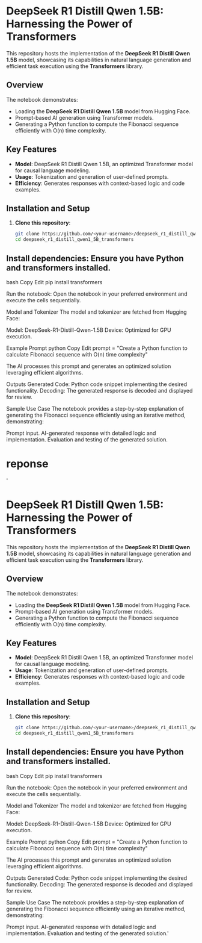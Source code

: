 
# DeepSeek R1 Distill Qwen 1.5B: Harnessing the Power of Transformers

This repository hosts the implementation of the **DeepSeek R1 Distill Qwen 1.5B** model, showcasing its capabilities in natural language generation and efficient task execution using the **Transformers** library.

## Overview

The notebook demonstrates:
- Loading the **DeepSeek R1 Distill Qwen 1.5B** model from Hugging Face.
- Prompt-based AI generation using Transformer models.
- Generating a Python function to compute the Fibonacci sequence efficiently with O(n) time complexity.

## Key Features

- **Model**: DeepSeek R1 Distill Qwen 1.5B, an optimized Transformer model for causal language modeling.
- **Usage**: Tokenization and generation of user-defined prompts.
- **Efficiency**: Generates responses with context-based logic and code examples.

## Installation and Setup

1. **Clone this repository**:
   ```bash
   git clone https://github.com/<your-username>/deepseek_r1_distill_qwen1_5B_transformers.git
   cd deepseek_r1_distill_qwen1_5B_transformers


## Install dependencies: Ensure you have Python and transformers installed.

bash
Copy
Edit
pip install transformers

Run the notebook: Open the notebook in your preferred environment and execute the cells sequentially.

Model and Tokenizer
The model and tokenizer are fetched from Hugging Face:

Model: DeepSeek-R1-Distill-Qwen-1.5B
Device: Optimized for GPU execution.

Example Prompt
python
Copy
Edit
prompt = "Create a Python function to calculate Fibonacci sequence with O(n) time complexity"

The AI processes this prompt and generates an optimized solution leveraging efficient algorithms.

Outputs
Generated Code: Python code snippet implementing the desired functionality.
Decoding: The generated response is decoded and displayed for review.

Sample Use Case
The notebook provides a step-by-step explanation of generating the Fibonacci sequence efficiently using an iterative method, demonstrating:

Prompt input.
AI-generated response with detailed logic and implementation.
Evaluation and testing of the generated solution.


# reponse 

'
# DeepSeek R1 Distill Qwen 1.5B: Harnessing the Power of Transformers

This repository hosts the implementation of the **DeepSeek R1 Distill Qwen 1.5B** model, showcasing its capabilities in natural language generation and efficient task execution using the **Transformers** library.

## Overview

The notebook demonstrates:
- Loading the **DeepSeek R1 Distill Qwen 1.5B** model from Hugging Face.
- Prompt-based AI generation using Transformer models.
- Generating a Python function to compute the Fibonacci sequence efficiently with O(n) time complexity.

## Key Features

- **Model**: DeepSeek R1 Distill Qwen 1.5B, an optimized Transformer model for causal language modeling.
- **Usage**: Tokenization and generation of user-defined prompts.
- **Efficiency**: Generates responses with context-based logic and code examples.

## Installation and Setup

1. **Clone this repository**:
   ```bash
   git clone https://github.com/<your-username>/deepseek_r1_distill_qwen1_5B_transformers.git
   cd deepseek_r1_distill_qwen1_5B_transformers


## Install dependencies: Ensure you have Python and transformers installed.

bash
Copy
Edit
pip install transformers

Run the notebook: Open the notebook in your preferred environment and execute the cells sequentially.

Model and Tokenizer
The model and tokenizer are fetched from Hugging Face:

Model: DeepSeek-R1-Distill-Qwen-1.5B
Device: Optimized for GPU execution.

Example Prompt
python
Copy
Edit
prompt = "Create a Python function to calculate Fibonacci sequence with O(n) time complexity"

The AI processes this prompt and generates an optimized solution leveraging efficient algorithms.

Outputs
Generated Code: Python code snippet implementing the desired functionality.
Decoding: The generated response is decoded and displayed for review.

Sample Use Case
The notebook provides a step-by-step explanation of generating the Fibonacci sequence efficiently using an iterative method, demonstrating:

Prompt input.
AI-generated response with detailed logic and implementation.
Evaluation and testing of the generated solution.'

